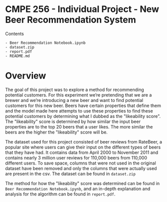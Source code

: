 # CMPE 256 - Individual Project - New Beer Recommendation System

Contents
```
- Beer Recommendation Notebook.ipynb
- dataset.zip
- report.pdf
- README.md
```

# Overview
The goal of this project was to explore a method for recommending potential customers. For this experiment we’re pretending that we are a brewer and we’re introducing a new beer and want to find potential customers for this new beer. Beers have certain properties that define them and the model made here attempts to use these properties to find these potential customers by determining what I dubbed as the "likeability score". The "likeability" score is determined by how similar the input beer properties are to the top 20 beers that a user likes. The more similar the beers are the higher the "likeability" score will be.

The dataset used for this project consisted of beer reviews from RateBeer, a popular site where users can give their input on the different types of beers that they have had. It contains data from April 2000 to November 2011 and contains nearly 3 million user reviews for 110,000 beers from 110,000 different users. To save space, columns that were not used in the original dataset have been removed and only the columns that were actually used are present in the csv. The dataset can be found in `dataset.zip`

The method for how the "likeability" score was determined can be found in `Beer Recommendation Notebook.ipynb`, and an in-depth explanation and analysis for the algorithm can be found in `report.pdf`.
